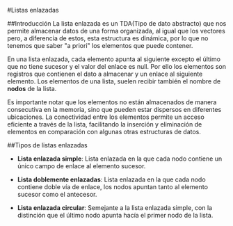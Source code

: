 #Listas enlazadas

##Introducción
La lista enlazada es un TDA(Tipo de dato abstracto) que nos permite almacenar datos de una forma organizada, al igual que los vectores pero, a diferencia de estos, esta estructura es dinámica, por lo que no tenemos que saber "a priori" los elementos que puede contener.

En una lista enlazada, cada elemento apunta al siguiente excepto el último que no tiene sucesor y el valor del enlace es null. Por ello los elementos son registros que contienen el dato a almacenar y un enlace al siguiente elemento. Los elementos de una lista, suelen recibir también el nombre de **nodos** de la lista.

Es importante notar que los elementos no están almacenados de manera consecutiva en la memoria, sino que pueden estar dispersos en diferentes ubicaciones. La conectividad entre los elementos permite un acceso eficiente a través de la lista, facilitando la inserción y eliminación de elementos en comparación con algunas otras estructuras de datos.

##Tipos de listas enlazadas

- **Lista enlazada simple**: Lista enlazada en la que cada nodo contiene un único campo de enlace al elemento sucesor.

- **Lista doblemente enlazadas**: Lista enlazada en la que cada nodo contiene doble vía de enlace, los nodos apuntan tanto al elemento sucesor como el antecesor.

- **Lista enlazada circular**: Semejante a la lista enlazada simple, con la distinción que el último nodo apunta hacía el primer nodo de la lista.